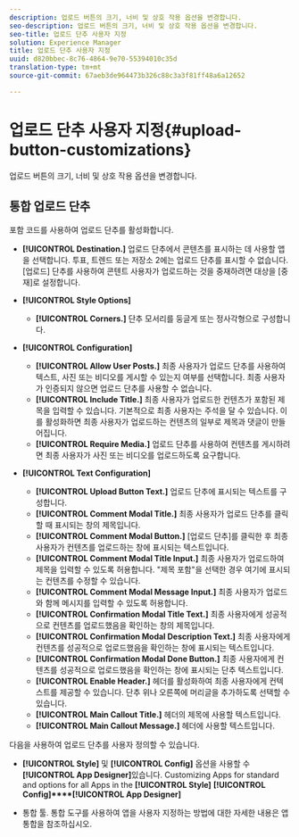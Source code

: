 ```yaml
---
description: 업로드 버튼의 크기, 너비 및 상호 작용 옵션을 변경합니다.
seo-description: 업로드 버튼의 크기, 너비 및 상호 작용 옵션을 변경합니다.
seo-title: 업로드 단추 사용자 지정
solution: Experience Manager
title: 업로드 단추 사용자 지정
uuid: d820bbec-8c76-4864-9e70-55394010c35d
translation-type: tm+mt
source-git-commit: 67aeb3de964473b326c88c3a3f81ff48a6a12652

---
```



# 업로드 단추 사용자 지정{#upload-button-customizations}

업로드 버튼의 크기, 너비 및 상호 작용 옵션을 변경합니다.

## 통합 업로드 단추

포함 코드를 사용하여 업로드 단추를 활성화합니다.

* **[!UICONTROL Destination.]** 업로드 단추에서 콘텐츠를 표시하는 데 사용할 앱을 선택합니다. 투표, 트렌드 또는 저장소 2에는 업로드 단추를 표시할 수 없습니다. [업로드] 단추를 사용하여 콘텐트 사용자가 업로드하는 것을 중재하려면 대상을 [중재]로 설정합니다.
* **[!UICONTROL Style Options]**

   * **[!UICONTROL Corners.]** 단추 모서리를 둥글게 또는 정사각형으로 구성합니다.

* **[!UICONTROL Configuration]**

   * **[!UICONTROL Allow User Posts.]** 최종 사용자가 업로드 단추를 사용하여 텍스트, 사진 또는 비디오를 게시할 수 있는지 여부를 선택합니다. 최종 사용자가 인증되지 않으면 업로드 단추를 사용할 수 없습니다.
   * **[!UICONTROL Include Title.]** 최종 사용자가 업로드한 컨텐츠가 포함된 제목을 입력할 수 있습니다. 기본적으로 최종 사용자는 주석을 달 수 있습니다. 이를 활성화하면 최종 사용자가 업로드하는 컨텐츠의 일부로 제목과 댓글이 만들어집니다.
   * **[!UICONTROL Require Media.]** 업로드 단추를 사용하여 컨텐츠를 게시하려면 최종 사용자가 사진 또는 비디오를 업로드하도록 요구합니다.

* **[!UICONTROL Text Configuration]**

   * **[!UICONTROL Upload Button Text.]** 업로드 단추에 표시되는 텍스트를 구성합니다.
   * **[!UICONTROL Comment Modal Title.]** 최종 사용자가 업로드 단추를 클릭할 때 표시되는 창의 제목입니다.
   * **[!UICONTROL Comment Modal Button.]** [업로드 단추]를 클릭한 후 최종 사용자가 컨텐츠를 업로드하는 창에 표시되는 텍스트입니다.
   * **[!UICONTROL Comment Modal Title Input.]** 최종 사용자가 업로드하여 제목을 입력할 수 있도록 허용합니다. "제목 포함"을 선택한 경우 여기에 표시되는 컨텐츠를 수정할 수 있습니다.
   * **[!UICONTROL Comment Modal Message Input.]** 최종 사용자가 업로드와 함께 메시지를 입력할 수 있도록 허용합니다.
   * **[!UICONTROL Confirmation Modal Title Text.]** 최종 사용자에게 성공적으로 컨텐츠를 업로드했음을 확인하는 창의 제목입니다.
   * **[!UICONTROL Confirmation Modal Description Text.]** 최종 사용자에게 컨텐츠를 성공적으로 업로드했음을 확인하는 창에 표시되는 텍스트입니다.
   * **[!UICONTROL Confirmation Modal Done Button.]** 최종 사용자에게 컨텐츠를 성공적으로 업로드했음을 확인하는 창에 표시되는 단추 텍스트입니다.
   * **[!UICONTROL Enable Header.]** 헤더를 활성화하여 최종 사용자에게 컨텍스트를 제공할 수 있습니다. 단추 위나 오른쪽에 머리글을 추가하도록 선택할 수 있습니다.
   * **[!UICONTROL Main Callout Title.]** 헤더의 제목에 사용할 텍스트입니다.
   * **[!UICONTROL Main Callout Message.]** 헤더에 사용할 텍스트입니다.

다음을 사용하여 업로드 단추를 사용자 정의할 수 있습니다.

* **[!UICONTROL Style]** 및 **[!UICONTROL Config]** 옵션을 사용할 수 **[!UICONTROL App Designer]**&#x200B;있습니다. Customizing Apps for standard and options for all Apps in the **[!UICONTROL Style]** **[!UICONTROL Config]****[!UICONTROL App Designer]**

* 통합 툴. 통합 도구를 사용하여 앱을 사용자 지정하는 방법에 대한 자세한 내용은 앱 통합을 참조하십시오.

